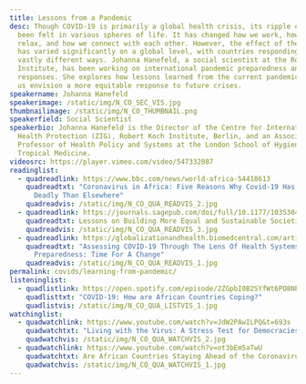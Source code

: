 ```yaml
---
title: Lessons from a Pandemic
desc: Though COVID-19 is primarily a global health crisis, its ripple effect has
  been felt in various spheres of life. It has changed how we work, how we
  relax, and how we connect with each other. However, the effect of the pandemic
  has varied significantly on a global level, with countries responding in
  vastly different ways. Johanna Hanefeld, a social scientist at the Robert Koch
  Institute, has been working on international pandemic preparedness and
  responses. She explores how lessons learned from the current pandemic can help
  us envision a more equitable response to future crises.
speakername: Johanna Hanefeld
speakerimage: /static/img/N_CO_SEC_VIS.jpg
thumbnailimage: /static/img/N_CO_THUMBNAIL.png
speakerfield: Social Scientist
speakerbio: Johanna Hanefeld is the Director of the Centre for International
  Health Protection (ZIG), Robert Koch Institute, Berlin, and an Associate
  Professor of Health Policy and Systems at the London School of Hygiene and
  Tropical Medicine.
videosrc: https://player.vimeo.com/video/547332087
readinglist:
  - quadreadlink: https://www.bbc.com/news/world-africa-54418613
    quadreadtxt: "Coronavirus in Africa: Five Reasons Why Covid-19 Has Been Less
      Deadly Than Elsewhere"
    quadreadvis: /static/img/N_CO_QUA_READVIS_2.jpg
  - quadreadlink: https://journals.sagepub.com/doi/full/10.1177/1035304620927107
    quadreadtxt: Lessons on Building More Equal and Sustainable Societies
    quadreadvis: /static/img/N_CO_QUA_READVIS_3.jpg
  - quadreadlink: https://globalizationandhealth.biomedcentral.com/articles/10.1186/s12992-020-00645-5
    quadreadtxt: "Assessing COVID-19 Through The Lens Of Health Systems’
      Preparedness: Time For A Change"
    quadreadvis: /static/img/N_CO_QUA_READVIS_1.jpg
permalink: covids/learning-from-pandemic/
listeninglist:
  - quadlistlink: https://open.spotify.com/episode/2ZGpbI0B2SYfWt6PO8NPGt
    quadlisttxt: "COVID-19: How are African Countries Coping?"
    quadlistvis: /static/img/N_CO_QUA_LISTVIS_1.jpg
watchinglist:
  - quadwatchlink: https://www.youtube.com/watch?v=JdW2PAwILPQ&t=693s
    quadwatchtxt: "Living with the Virus: A Stress Test for Democracies"
    quadwatchvis: /static/img/N_CO_QUA_WATCHVIS_2.jpg
  - quadwatchlink: https://www.youtube.com/watch?v=ot3bEm5aTwU
    quadwatchtxt: Are African Countries Staying Ahead of the Coronavirus?
    quadwatchvis: /static/img/N_CO_QUA_WATCHVIS_1.jpg
---
```

